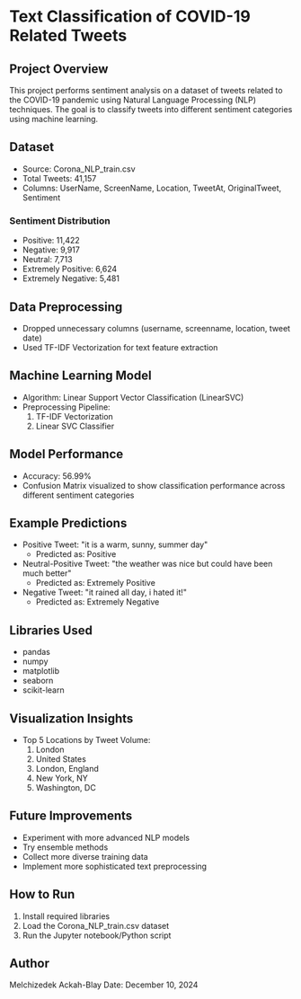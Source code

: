 # Text Classification of COVID-19 Related Tweets

## Project Overview

This project performs sentiment analysis on a dataset of tweets related to the COVID-19 pandemic using Natural Language Processing (NLP) techniques. The goal is to classify tweets into different sentiment categories using machine learning.

## Dataset

- Source: Corona_NLP_train.csv
- Total Tweets: 41,157
- Columns: UserName, ScreenName, Location, TweetAt, OriginalTweet, Sentiment

### Sentiment Distribution
- Positive: 11,422
- Negative: 9,917
- Neutral: 7,713
- Extremely Positive: 6,624
- Extremely Negative: 5,481

## Data Preprocessing
- Dropped unnecessary columns (username, screenname, location, tweet date)
- Used TF-IDF Vectorization for text feature extraction

## Machine Learning Model
- Algorithm: Linear Support Vector Classification (LinearSVC)
- Preprocessing Pipeline:
  1. TF-IDF Vectorization
  2. Linear SVC Classifier

## Model Performance
- Accuracy: 56.99%
- Confusion Matrix visualized to show classification performance across different sentiment categories

## Example Predictions
- Positive Tweet: "it is a warm, sunny, summer day" 
  - Predicted as: Positive
- Neutral-Positive Tweet: "the weather was nice but could have been much better"
  - Predicted as: Extremely Positive
- Negative Tweet: "it rained all day, i hated it!"
  - Predicted as: Extremely Negative

## Libraries Used
- pandas
- numpy
- matplotlib
- seaborn
- scikit-learn

## Visualization Insights
- Top 5 Locations by Tweet Volume:
  1. London
  2. United States
  3. London, England
  4. New York, NY
  5. Washington, DC

## Future Improvements
- Experiment with more advanced NLP models
- Try ensemble methods
- Collect more diverse training data
- Implement more sophisticated text preprocessing

## How to Run
1. Install required libraries
2. Load the Corona_NLP_train.csv dataset
3. Run the Jupyter notebook/Python script

## Author
Melchizedek Ackah-Blay
Date: December 10, 2024

